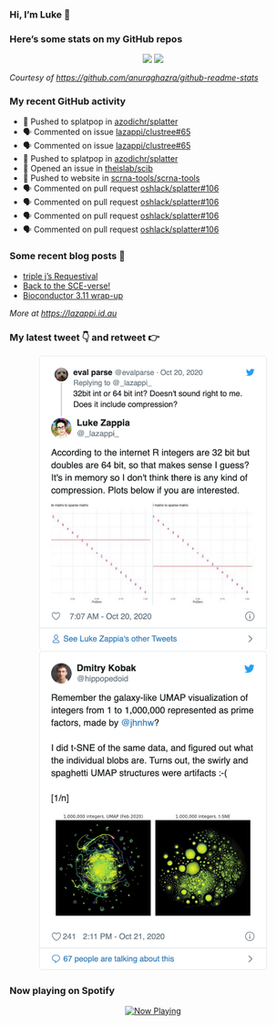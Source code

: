 
<!-- README.md is generated from README.Rmd. Please edit that file -->

### Hi, I’m Luke 👋

<!--
**lazappi/lazappi** is a ✨ _special_ ✨ repository because its `README.md` (this file) appears on your GitHub profile.

Here are some ideas to get you started:

- 🔭 I’m currently working on ...
- 🌱 I’m currently learning ...
- 👯 I’m looking to collaborate on ...
- 🤔 I’m looking for help with ...
- 💬 Ask me about ...
- 📫 How to reach me: ...
- 😄 Pronouns: ...
- ⚡ Fun fact: ...
-->

### Here’s some stats on my GitHub repos

<p align="center">

<img src="https://github-readme-stats.vercel.app/api?username=lazappi&count_private=true&show_icons=true&theme=buefy&hide_title=True">
<img src="https://github-readme-stats.vercel.app/api/top-langs/?username=lazappi&hide=html&theme=buefy&layout=compact">

</p>

*Courtesy of <https://github.com/anuraghazra/github-readme-stats>*

### My recent GitHub activity

  - 📨 Pushed to splatpop in
    [azodichr/splatter](https://github.com/azodichr/splatter)
  - 🗣 Commented on issue
    [lazappi/clustree\#65](https://github.com/lazappi/clustree#65)
  - 🗣 Commented on issue
    [lazappi/clustree\#65](https://github.com/lazappi/clustree#65)
  - 📨 Pushed to splatpop in
    [azodichr/splatter](https://github.com/azodichr/splatter)
  - 🤔 Opened an issue in
    [theislab/scib](https://github.com/theislab/scib)
  - 📨 Pushed to website in
    [scrna-tools/scrna-tools](https://github.com/scrna-tools/scrna-tools)
  - 🗣 Commented on pull request
    [oshlack/splatter\#106](https://github.com/oshlack/splatter#106)
  - 🗣 Commented on pull request
    [oshlack/splatter\#106](https://github.com/oshlack/splatter#106)
  - 🗣 Commented on pull request
    [oshlack/splatter\#106](https://github.com/oshlack/splatter#106)
  - 🗣 Commented on pull request
    [oshlack/splatter\#106](https://github.com/oshlack/splatter#106)

### Some recent blog posts 📝

  - [triple j’s
    Requestival](https://lazappi.id.au/post/2020-07-11-requestival/)
  - [Back to the
    SCE-verse\!](https://lazappi.id.au/post/2020-05-12-back-to-the-sce-verse/)
  - [Bioconductor 3.11
    wrap-up](https://lazappi.id.au/post/2020-04-29-bioconductor-3-11-wrap-up/)

*More at <https://lazappi.id.au>*

### My latest tweet 👇 and retweet 👉


<p align="center">

<a href="https://twitter.com/_lazappi_/status/1318448755998445568">
<img src="https://github.com/lazappi/lazappi/raw/master/README_files/figure-gfm/tweets-1.png" width="400">
</a> <a href="https://twitter.com/_lazappi_/status/1319168610439516160">
<img src="https://github.com/lazappi/lazappi/raw/master/README_files/figure-gfm/tweets-2.png" width="400">
</a>

</p>

### Now playing on Spotify

<p align="center">

<a href="https://now-playing-profile.lazappi.vercel.app/now-playing?open">
<img src="https://now-playing-profile.lazappi.vercel.app/now-playing" width="256" height="64" alt="Now Playing">
</a>

</p>
